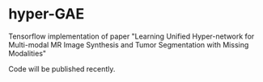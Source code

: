 # hyper-GAE
 Tensorflow implementation of paper "Learning Unified Hyper-network for Multi-modal MR Image Synthesis and Tumor Segmentation with Missing Modalities"

 Code will be published recently.

